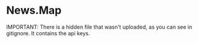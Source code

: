 # News.Map

IMPORTANT: There is a hidden file that wasn't uploaded, as you can see in gitignore. It contains the api keys.